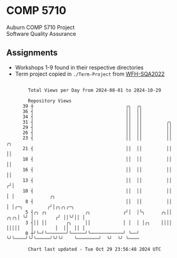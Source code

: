 # COMP 5710
Auburn COMP 5710 Project  
Software Quality Assurance

## Assignments
- Workshops 1-9 found in their respective directories
- Term project copied in `./Term-Project` from [WFH-SQA2022](https://github.com/wumphlett/WFH-SQA2022-AUBURN)

```

        Total Views per Day from 2024-08-01 to 2024-10-29

        Repository Views
      39 ┼                                  ╭╮  ╭╮
      36 ┤                                  ││  ││
      34 ┤                                  ││  ││
      31 ┤                                  ││  ││         ╭╮
      29 ┤                                  ││  ││         ││
      26 ┤                                  ││  ││         ││
      23 ┤                                  ││  ││         ││          ╭╮
      21 ┤                                  ││  ││         ││          ││
      18 ┤                                  ││  ││         ││          ││
      16 ┤                                  ││  ││         ││          ││
      13 ┤                                  ││  ││         ││         ╭╯│
      10 ┤                                  ││  ││         ││         │ │             ╭╮
       8 ┤                                  ││  ││         ││         │ │╭─╮         ╭╯│╭╮╭╮╭─╮
       5 ┤╭╮ ╭╮              ╭╮            ╭╯│  │╰╮      ╭╮││     ╭╮╭╮│ ╰╯ │        ╭╯ ││╰╯││ │
       3 ┤││ ││       ╭╮     ││            │ │  │ │╭╮    ││││     │││││    │        │  ││  ││ │
       0 ┼╯╰─╯╰───────╯╰─────╯╰────────────╯ ╰──╯ ╰╯╰────╯╰╯╰─────╯╰╯╰╯    ╰────────╯  ╰╯  ╰╯ ╰────

        Chart last updated - Tue Oct 29 23:56:48 2024 UTC
        
```
